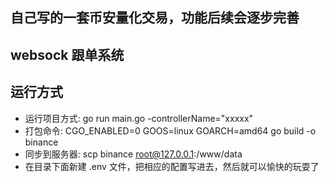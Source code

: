 ## 自己写的一套币安量化交易，功能后续会逐步完善

## websock 跟单系统

## 运行方式
 - 运行项目方式: go run main.go -controllerName="xxxxx"
 - 打包命令: CGO_ENABLED=0 GOOS=linux GOARCH=amd64 go build -o binance
 - 同步到服务器: scp binance root@127.0.0.1:/www/data
 - 在目录下面新建 .env 文件，把相应的配置写进去，然后就可以愉快的玩耍了